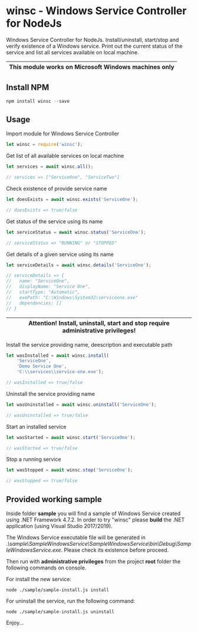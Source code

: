 winsc - Windows Service Controller for NodeJs
======
Windows Service Controller for NodeJs. Install/uninstall, start/stop and verify existence of a Windows service. Print out the current status of the service and list all services available on local machine.

| This module works on Microsoft Windows machines only |
| --- |

## Install NPM

```javascript
npm install winsc --save
```

## Usage

Import module for Windows Service Controller
```javascript
let winsc = require('winsc');
```

Get list of all available services on local machine
```javascript
let services = await winsc.all();

// services => ["ServiceOne", "ServiceTwo"]
```

Check existence of provide service name
```javascript
let doesExists = await winsc.exists('ServiceOne');

// doesExists => true/false
```

Get status of the service using its name
```javascript
let serviceStatus = await winsc.status('ServiceOne');

// serviceStatus => "RUNNING" or "STOPPED"
```

Get details of a given service using its name
```javascript
let serviceDetails = await winsc.details('ServiceOne');

// serviceDetails => {
//   name: "ServiceOne",
//   displayName: "Service One",
//   startType: "Automatic",
//   exePath: "C:\Windows\System32\serviceone.exe"
//   dependencies: []
// }
```

| Attention! Install, uninstall, start and stop require administrative privileges! |
| --- |

Install the service providing name, deescription and executable path
```javascript
let wasInstalled = await winsc.install(
    'ServiceOne', 
    'Demo Service One', 
    'C:\\services\\service-one.exe');

// wasInstalled => true/false
```

Uninstall the service providing name
```javascript
let wasUninstalled = await winsc.uninstall('ServiceOne');

// wasUninstalled => true/false
```

Start an installed service
```javascript
let wasStarted = await winsc.start('ServiceOne');

// wasStarted => true/false
```

Stop a running service
```javascript
let wasStopped = await winsc.stop('ServiceOne');

// wasStopped => true/false
```

## Provided working sample

Inside folder **sample** you will find a sample of Windows Service created using .NET Framework 4.7.2. In order to try "winsc" please **build** the .NET application (using Visual Studio 2017/2019).

The Windows Service executable file will be generated in 
*.\sample\SampleWindowsService\SampleWindowsService\bin\Debug\SampleWindowsService.exe*. Please check its existence before proceed.

Then run with **administrative privileges** from the project **root** folder the following commands on console.

For install the new service:

```console
node ./sample/sample-install.js install
```

For uninstall the service, run the following command:

```console
node ./sample/sample-install.js uninstall
```

Enjoy...